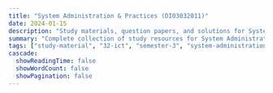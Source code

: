 ```yaml
---
title: "System Administration & Practices (DI03032011)"
date: 2024-01-15
description: "Study materials, question papers, and solutions for System Administration & Practices (DI03032011) - Information & Communication Technology, Semester 3"
summary: "Complete collection of study resources for System Administration & Practices including syllabus and detailed course materials"
tags: ["study-material", "32-ict", "semester-3", "system-administration", "DI03032011"]
cascade:
  showReadingTime: false
  showWordCount: false
  showPagination: false
---
```

